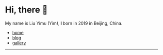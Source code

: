 # Hi, there 👏

My name is Liu Yimu (Yim), I born in 2019 in Beijing, China.

+ [home](http://liuyimu.com)
+ [blog](http://liuyimu.com/posts)
+ [gallery](http://liuyimu.com/gallery)

---
